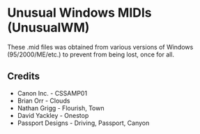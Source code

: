 # Unusual Windows MIDIs (UnusualWM)

These .mid files was obtained from various versions of Windows (95/2000/ME/etc.) to prevent from being lost, once for all.

## Credits

- Canon Inc. - CSSAMP01
- Brian Orr - Clouds
- Nathan Grigg - Flourish, Town
- David Yackley - Onestop
- Passport Designs - Driving, Passport, Canyon
